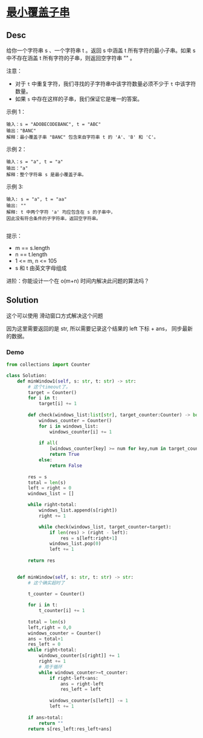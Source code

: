 
# [最小覆盖子串](https://leetcode.cn/problems/minimum-window-substring/description/)

## Desc

给你一个字符串 s 、一个字符串 t 。返回 s 中涵盖 t 所有字符的最小子串。如果 s 中不存在涵盖 t 所有字符的子串，则返回空字符串 "" 。

注意：

* 对于 `t` 中重复字符，我们寻找的子字符串中该字符数量必须不少于 `t` 中该字符数量。
* 如果 `s` 中存在这样的子串，我们保证它是唯一的答案。
 

示例 1：
```
输入：s = "ADOBECODEBANC", t = "ABC"
输出："BANC"
解释：最小覆盖子串 "BANC" 包含来自字符串 t 的 'A'、'B' 和 'C'。

```

示例 2：
```
输入：s = "a", t = "a"
输出："a"
解释：整个字符串 s 是最小覆盖子串。

```

示例 3:
```
输入: s = "a", t = "aa"
输出: ""
解释: t 中两个字符 'a' 均应包含在 s 的子串中，
因此没有符合条件的子字符串，返回空字符串。
 
```

提示：

* m == s.length
* n == t.length
* 1 <= m, n <= 105
* s 和 t 由英文字母组成
 

进阶：你能设计一个在 o(m+n) 时间内解决此问题的算法吗？

## Solution

这个可以使用 滑动窗口方式解决这个问题

因为这里需要返回的是 str, 所以需要记录这个结果的 left 下标 + ans， 同步最新的数据。





### Demo

```python
from collections import Counter

class Solution:
    def minWindow1(self, s: str, t: str) -> str:
        # 这个timeout了。
        target = Counter()
        for i in t:
            target[i] += 1
        
        def check(windows_list:list[str], target_counter:Counter) -> bool:
            windows_counter = Counter()
            for i in windows_list:
                windows_counter[i] += 1
            
            if all(
                [windows_counter[key] >= num for key,num in target_counter.items()]):
                return True
            else:
                return False
        
        res = s
        total = len(s)
        left = right = 0
        windows_list = []

        while right<total:
            windows_list.append(s[right])
            right += 1

            while check(windows_list, target_counter=target):
                if len(res) > (right - left):
                    res = s[left:right+1]
                windows_list.pop(0)
                left += 1
        
        return res
    

    def minWindow(self, s: str, t: str) -> str:
        # 这个确实超时了
        
        t_counter = Counter()

        for i in t:
            t_counter[i] += 1
        
        total = len(s)
        left,right = 0,0
        windows_counter = Counter()
        ans = total+1
        res_left = 0
        while right<total:
            windows_counter[s[right]] += 1
            right += 1
            # 用于循环
            while windows_counter>=t_counter:
                if right-left<ans:
                    ans = right-left
                    res_left = left
                
                windows_counter[s[left]] -= 1
                left += 1
        
        if ans>total:
            return ""
        return s[res_left:res_left+ans]

```

